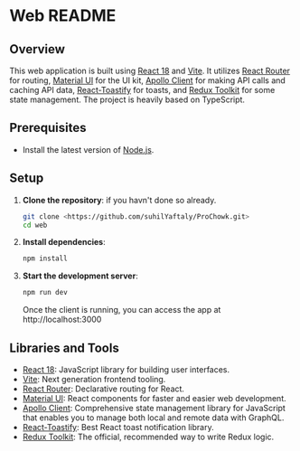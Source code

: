 # Web README

## Overview

This web application is built using [React 18](https://reactjs.org/) and [Vite](https://vitejs.dev/). It utilizes [React Router](https://reactrouter.com/) for routing, [Material UI](https://mui.com/) for the UI kit, [Apollo Client](https://www.apollographql.com/docs/react/) for making API calls and caching API data, [React-Toastify](https://fkhadra.github.io/react-toastify/introduction) for toasts, and [Redux Toolkit](https://redux-toolkit.js.org/) for some state management. The project is heavily based on TypeScript.

## Prerequisites

- Install the latest version of [Node.js](https://nodejs.org/).

## Setup

1. **Clone the repository**: if you havn't done so already.

   ```sh
   git clone <https://github.com/suhilYaftaly/ProChowk.git>
   cd web
   ```

2. **Install dependencies**:

   ```sh
   npm install
   ```

3. **Start the development server**:
   ```sh
   npm run dev
   ```
   Once the client is running, you can access the app at http://localhost:3000

## Libraries and Tools

- [React 18](https://reactjs.org/): JavaScript library for building user interfaces.
- [Vite](https://vitejs.dev/): Next generation frontend tooling.
- [React Router](https://reactrouter.com/): Declarative routing for React.
- [Material UI](https://mui.com/): React components for faster and easier web development.
- [Apollo Client](https://www.apollographql.com/docs/react/): Comprehensive state management library for JavaScript that enables you to manage both local and remote data with GraphQL.
- [React-Toastify](https://fkhadra.github.io/react-toastify/introduction): Best React toast notification library.
- [Redux Toolkit](https://redux-toolkit.js.org/): The official, recommended way to write Redux logic.
